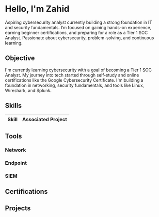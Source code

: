 # Hello, I'm Zahid
<a  /></a>

Aspiring cybersecurity analyst currently building a strong foundation in IT and security fundamentals. I’m focused on gaining hands-on experience, earning beginner certifications, and preparing for a role as a Tier 1 SOC Analyst. Passionate about cybersecurity, problem-solving, and continuous learning.


## Objective

I'm currently learning cybersecurity with a goal of becoming a Tier 1 SOC Analyst. My journey into tech started through self-study and online certifications like the Google Cybersecurity Certificate. I'm building a foundation in networking, security fundamentals, and tools like Linux, Wireshark, and Splunk.

## Skills


| Skill                                         | Associated Project         |
|-----------------------------------------------|----------------------------|


## Tools


### Network
<div>

</div>

### Endpoint
<div>

</div>

### SIEM
<div>

</div>

## Certifications

</div>

## Projects
